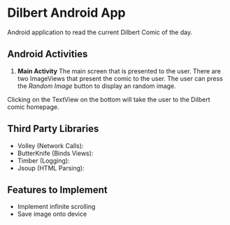 # Dilbert Android App

Android application to read the current Dilbert Comic of the day.

## Android Activities
 1. <b>Main Activity</b>
  The main screen that is presented to the user. There are two ImageViews that present the comic to the user.
  The user can press the <i>Random Image</i> button to display an random image.

  Clicking on the TextView on the bottom will take the user to the Dilbert comic homepage.





## Third Party Libraries
 - Volley (Network Calls):
 - ButterKnife (Binds Views):
 - Timber (Logging):
 - Jsoup (HTML Parsing):

## Features to Implement
 - Implement infinite scrolling
 - Save image onto device
